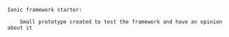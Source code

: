	
	Ionic framework starter:

		Small prototype created to test the framework and have an opinion about it
